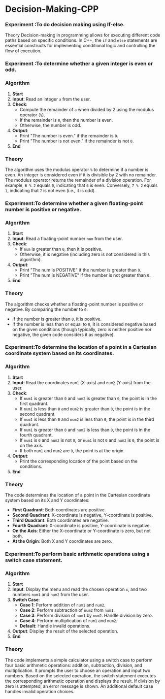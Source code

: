 # Decision-Making-CPP

### Experiment :To do decision making using If-else.


Theory
Decision-making in programming allows for executing different code paths based on specific conditions. In C++, the `if` and `else` statements are essential constructs for implementing conditional logic and controlling the flow of execution.

### Experiment :To determine whether a given integer is even or odd.

### Algorithm
1. **Start**
2. **Input**: Read an integer `a` from the user.
3. **Check**:
   - Compute the remainder of `a` when divided by 2 using the modulus operator (`%`).
   - If the remainder is `0`, then the number is even.
   - Otherwise, the number is odd.
4. **Output**:
   - Print "The number is even." if the remainder is `0`.
   - Print "The number is not even." if the remainder is not `0`.
5. **End**

### Theory
The algorithm uses the modulus operator `%` to determine if a number is even. An integer is considered even if it is divisible by 2 with no remainder. The modulus operator returns the remainder of a division operation. For example, `6 % 2` equals `0`, indicating that `6` is even. Conversely, `7 % 2` equals `1`, indicating that `7` is not even (i.e., it is odd).


### Experiment:To determine whether a given floating-point number is positive or negative.


### Algorithm
1. **Start**
2. **Input**: Read a floating-point number `num` from the user.
3. **Check**:
   - If `num` is greater than `0`, then it is positive.
   - Otherwise, it is negative (including zero is not considered in this algorithm).
4. **Output**:
   - Print "The num is POSITIVE" if the number is greater than `0`.
   - Print "The num is NEGATIVE" if the number is not greater than `0`.
5. **End**

### Theory
The algorithm checks whether a floating-point number is positive or negative. By comparing the number to `0`:
- If the number is greater than `0`, it is positive.
- If the number is less than or equal to `0`, it is considered negative based on the given conditions (though typically, zero is neither positive nor negative, the given code considers it as negative).


### Experiment:To determine the location of a point in a Cartesian coordinate system based on its coordinates.

### Algorithm
1. **Start**
2. **Input**: Read the coordinates `num1` (X-axis) and `num2` (Y-axis) from the user.
3. **Check**:
   - If `num1` is greater than `0` and `num2` is greater than `0`, the point is in the first quadrant.
   - If `num1` is less than `0` and `num2` is greater than `0`, the point is in the second quadrant.
   - If `num1` is less than `0` and `num2` is less than `0`, the point is in the third quadrant.
   - If `num1` is greater than `0` and `num2` is less than `0`, the point is in the fourth quadrant.
   - If `num1` is `0` and `num2` is not `0`, or `num1` is not `0` and `num2` is `0`, the point is on the axis.
   - If both `num1` and `num2` are `0`, the point is at the origin.
4. **Output**:
   - Print the corresponding location of the point based on the conditions.
5. **End**

### Theory
The code determines the location of a point in the Cartesian coordinate system based on its X and Y coordinates:
- **First Quadrant**: Both coordinates are positive.
- **Second Quadrant**: X-coordinate is negative, Y-coordinate is positive.
- **Third Quadrant**: Both coordinates are negative.
- **Fourth Quadrant**: X-coordinate is positive, Y-coordinate is negative.
- **On the Axis**: Either the X-coordinate or Y-coordinate is zero, but not both.
- **At the Origin**: Both X and Y coordinates are zero.


### Experiment:To perform basic arithmetic operations using a switch case statement.

### Algorithm
1. **Start**
2. **Input**: Display the menu and read the chosen operation `x`, and two numbers `num1` and `num2` from the user.
3. **Switch Case**:
   - **Case 1**: Perform addition of `num1` and `num2`.
   - **Case 2**: Perform subtraction of `num2` from `num1`.
   - **Case 3**: Perform division of `num1` by `num2`. Handle division by zero.
   - **Case 4**: Perform multiplication of `num1` and `num2`.
   - **Default**: Handle invalid operations.
4. **Output**: Display the result of the selected operation.
5. **End**

### Theory
The code implements a simple calculator using a switch case to perform four basic arithmetic operations: addition, subtraction, division, and multiplication. It prompts the user to choose an operation and input two numbers. Based on the selected operation, the switch statement executes the corresponding arithmetic operation and displays the result. If division by zero is attempted, an error message is shown. An additional default case handles invalid operation choices.
